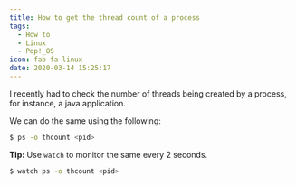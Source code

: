 ```yaml
---
title: How to get the thread count of a process
tags:
  - How to
  - Linux
  - Pop!_OS
icon: fab fa-linux
date: 2020-03-14 15:25:17
---
```



I recently had to check the number of threads being created by a process, for instance, a java application.

We can do the same using the following:

```sh
$ ps -o thcount <pid>
```

**Tip:** Use `watch` to monitor the same every 2 seconds.

```sh
$ watch ps -o thcount <pid>
```